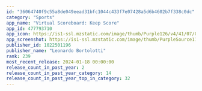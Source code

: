 ```yaml
---
id: "36064740f9c55a8de049eead31bfc1044c433f7e07428a5d6b4602b7f338c0dc"
category: "Sports"
app_name: "Virtual Scoreboard: Keep Score"
app_id: 477793710
app_icon: https://is1-ssl.mzstatic.com/image/thumb/Purple126/v4/41/07/0d/41070def-4069-55cc-f55f-36b571f755b2/AppIcon-1x_U007emarketing-0-7-0-0-sRGB-85-220-0.png/1024x1024bb.png
app_screenshot: https://is1-ssl.mzstatic.com/image/thumb/PurpleSource112/v4/44/c8/22/44c82244-7b85-e69f-7e7d-ac85cc9c99b9/e61a4630-470a-42b1-94f3-a039c7c2b5b4_screenshot1.jpeg/1242x2688bb.png
publisher_id: 1022501196
publisher_name: "Leonardo Bortolotti"
rank: 239
most_recent_release: 2024-01-18 00:00:00
release_count_in_past_year: 2
release_count_in_past_year_category: 14
release_count_in_past_year_top_in_category: 32
---
```


